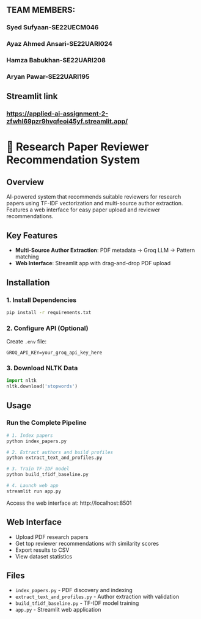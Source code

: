 ## TEAM MEMBERS:
### Syed Sufyaan-SE22UECM046
### Ayaz Ahmed Ansari-SE22UARI024
### Hamza Babukhan-SE22UARI208
### Aryan Pawar-SE22UARI195

## Streamlit link
### https://applied-ai-assignment-2-zfwhl69pzr9hvqfeoi45yf.streamlit.app/
# 📄 Research Paper Reviewer Recommendation System

## Overview
AI-powered system that recommends suitable reviewers for research papers using TF-IDF vectorization and multi-source author extraction. Features a web interface for easy paper upload and reviewer recommendations.

## Key Features
- **Multi-Source Author Extraction**: PDF metadata → Groq LLM → Pattern matching
- **Web Interface**: Streamlit app with drag-and-drop PDF upload

## Installation

### 1. Install Dependencies
```bash
pip install -r requirements.txt
```

### 2. Configure API (Optional)
Create `.env` file:
```
GROQ_API_KEY=your_groq_api_key_here
```

### 3. Download NLTK Data
```python
import nltk
nltk.download('stopwords')
```

## Usage

### Run the Complete Pipeline
```bash
# 1. Index papers
python index_papers.py

# 2. Extract authors and build profiles
python extract_text_and_profiles.py

# 3. Train TF-IDF model
python build_tfidf_baseline.py

# 4. Launch web app
streamlit run app.py
```

Access the web interface at: http://localhost:8501

## Web Interface
- Upload PDF research papers
- Get top reviewer recommendations with similarity scores
- Export results to CSV
- View dataset statistics

## Files
- `index_papers.py` - PDF discovery and indexing
- `extract_text_and_profiles.py` - Author extraction with validation
- `build_tfidf_baseline.py` - TF-IDF model training
- `app.py` - Streamlit web application



